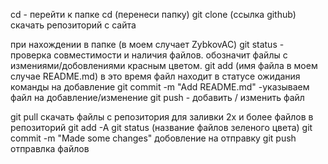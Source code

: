 cd - перейти  к папке
cd (перенеси папку)
git clone (ссылка github) скачать репозиторий с сайта

при нахождении в папке (в моем случает ZybkovAC) 
git status - проверка совместимости и наличия файлов.
             обозначит файлы с измениями/добовлениями красным цветом.
git add (имя файла в моем случае README.md)
в это время файл находит в статусе ожидания команды на добавление
git commit -m "Add README.md" -указываем файл на добавление/изменение
git push - добавить / изменить файл



git pull скачать файлы с репозитория
для заливки 2х и более файлов в репозиторий
git add -A 
git status    (название файлов зеленого цвета)
git commit -m "Made some changes"   добовление на отправку
git push отправлка файлов